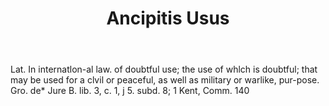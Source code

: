 ---
title: Ancipitis Usus
letter: A
permalink: "/definitions/ancipitis-usus.html"
body: Lat. In internatlon-al law. of doubtful use; the use of whlch is doubtful; that
  may be used for a clvil or peaceful, as well as military or warlike, pur-pose. Gro.
  de* Jure B. lib. 3, c. 1, j 5. subd. 8; 1 Kent, Comm. 140
published_at: '2018-07-07'
source: Black's Law Dictionary
layout: post
---